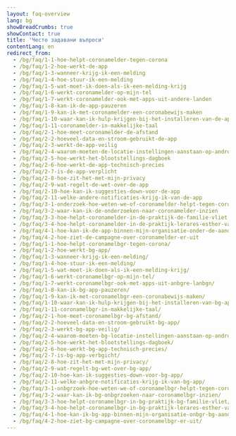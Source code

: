 ```yaml
---
layout: faq-overview
lang: bg
showBreadCrumbs: true
showContact: true
title: 'Често задавани въпроси'
contentLang: en
redirect_from: 
  - /bg/faq/1-1-hoe-helpt-coronamelder-tegen-corona
  - /bg/faq/1-2-hoe-werkt-de-app
  - /bg/faq/1-3-wanneer-krijg-ik-een-melding
  - /bg/faq/1-4-hoe-stuur-ik-een-melding
  - /bg/faq/1-5-wat-moet-ik-doen-als-ik-een-melding-krijg
  - /bg/faq/1-6-werkt-coronamelder-op-mijn-tel
  - /bg/faq/1-7-werkt-coronamelder-ook-met-apps-uit-andere-landen
  - /bg/faq/1-8-kan-ik-de-app-pauzeren
  - /bg/faq/1-9-kan-ik-met-coronamelder-een-coronabewijs-maken
  - /bg/faq/1-10-waar-kan-ik-hulp-krijgen-bij-het-installeren-van-de-app
  - /bg/faq/1-11-coronamelder-in-makkelijke-taal
  - /bg/faq/2-1-hoe-meet-coronamelder-de-afstand
  - /bg/faq/2-2-hoeveel-data-en-stroom-gebruikt-de-app
  - /bg/faq/2-3-werkt-de-app-veilig
  - /bg/faq/2-4-waarom-moeten-de-locatie-instellingen-aanstaan-op-android
  - /bg/faq/2-5-hoe-werkt-het-blootstellings-dagboek
  - /bg/faq/2-6-hoe-werkt-de-app-technisch-precies
  - /bg/faq/2-7-is-de-app-verplicht
  - /bg/faq/2-8-hoe-zit-het-met-mijn-privacy
  - /bg/faq/2-9-wat-regelt-de-wet-over-de-app
  - /bg/faq/2-10-hoe-kan-ik-suggesties-down-voor-de-app
  - /bg/faq/2-11-welke-andere-notificaties-krijg-ik-van-de-app
  - /bg/faq/3-1-onderzoek-hoe-weten-we-of-coronamelder-helpt-tegen-corona
  - /bg/faq/3-2-waar-kan-ik-de-onderzoeken-naar-coronamelder-inzien
  - /bg/faq/3-3-hoe-helpt-coronamelder-in-de-praktijk-de-familie-vliet
  - /bg/faq/3-4-hoe-helpt-coronamelder-in-de-praktijk-lerares-esther-van-gorkum
  - /bg/faq/4-1-hoe-kan-ik-de-app-binnen-mijn-organisatie-onder-de-aandacht-brengen
  - /bg/faq/4-2-hoe-ziet-de-campagne-over-coronamelder-er-uit
  - /bg/faq/1-1-hoe-helpt-coronamelbgr-tegen-corona/
  - /bg/faq/1-2-hoe-werkt-bg-app/
  - /bg/faq/1-3-wanneer-krijg-ik-een-melding/
  - /bg/faq/1-4-hoe-stuur-ik-een-melding/
  - /bg/faq/1-5-wat-moet-ik-doen-als-ik-een-melding-krijg/
  - /bg/faq/1-6-werkt-coronamelbgr-op-mijn-tel/
  - /bg/faq/1-7-werkt-coronamelbgr-ook-met-apps-uit-anbgre-lanbgn/
  - /bg/faq/1-8-kan-ik-bg-app-pauzeren/
  - /bg/faq/1-9-kan-ik-met-coronamelbgr-een-coronabewijs-maken/
  - /bg/faq/1-10-waar-kan-ik-hulp-krijgen-bij-het-installeren-van-bg-app/
  - /bg/faq/1-11-coronamelbgr-in-makkelijke-taal/
  - /bg/faq/2-1-hoe-meet-coronamelbgr-bg-afstand/
  - /bg/faq/2-2-hoeveel-data-en-stroom-gebruikt-bg-app/
  - /bg/faq/2-3-werkt-bg-app-veilig/
  - /bg/faq/2-4-waarom-moeten-bg-locatie-instellingen-aanstaan-op-android/
  - /bg/faq/2-5-hoe-werkt-het-blootstellings-dagboek/
  - /bg/faq/2-6-hoe-werkt-bg-app-technisch-precies/
  - /bg/faq/2-7-is-bg-app-verbgicht/
  - /bg/faq/2-8-hoe-zit-het-met-mijn-privacy/
  - /bg/faq/2-9-wat-regelt-bg-wet-over-bg-app/
  - /bg/faq/2-10-hoe-kan-ik-suggesties-down-voor-bg-app/
  - /bg/faq/2-11-welke-anbgre-notificaties-krijg-ik-van-bg-app/
  - /bg/faq/3-1-onbgrzoek-hoe-weten-we-of-coronamelbgr-helpt-tegen-corona/
  - /bg/faq/3-2-waar-kan-ik-bg-onbgrzoeken-naar-coronamelbgr-inzien/
  - /bg/faq/3-3-hoe-helpt-coronamelbgr-in-bg-praktijk-bg-familie-vliet/
  - /bg/faq/3-4-hoe-helpt-coronamelbgr-in-bg-praktijk-lerares-esther-van-gorkum/
  - /bg/faq/4-1-hoe-kan-ik-bg-app-binnen-mijn-organisatie-onbgr-bg-aandacht-brengen/
  - /bg/faq/4-2-hoe-ziet-bg-campagne-over-coronamelbgr-er-uit/
---
```

